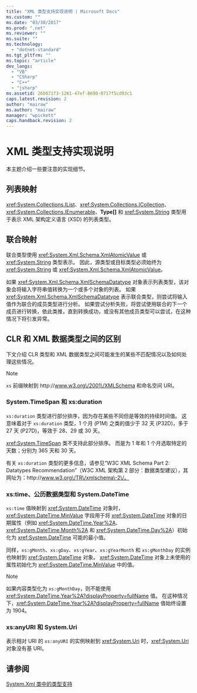 ```yaml
---
title: "XML 类型支持实现说明 | Microsoft Docs"
ms.custom: ""
ms.date: "03/30/2017"
ms.prod: ".net"
ms.reviewer: ""
ms.suite: ""
ms.technology: 
  - "dotnet-standard"
ms.tgt_pltfrm: ""
ms.topic: "article"
dev_langs: 
  - "VB"
  - "CSharp"
  - "C++"
  - "jsharp"
ms.assetid: 26b071f3-1261-47ef-8690-0717f5cd93c1
caps.latest.revision: 2
author: "mairaw"
ms.author: "mairaw"
manager: "wpickett"
caps.handback.revision: 2
---
```

# XML 类型支持实现说明
本主题介绍一些要注意的实现细节。  
  
## 列表映射  
 <xref:System.Collections.IList>、<xref:System.Collections.ICollection>、<xref:System.Collections.IEnumerable>、**Type\[\]** 和 <xref:System.String> 类型用于表示 XML 架构定义语言 \(XSD\) 的列表类型。  
  
## 联合映射  
 联合类型使用 <xref:System.Xml.Schema.XmlAtomicValue> 或 <xref:System.String> 类型表示。  因此，源类型或目标类型必须始终为 <xref:System.String> 或 <xref:System.Xml.Schema.XmlAtomicValue>。  
  
 如果 <xref:System.Xml.Schema.XmlSchemaDatatype> 对象表示列表类型，该对象会将输入字符串值转换为一个或多个对象的列表。  如果 <xref:System.Xml.Schema.XmlSchemaDatatype> 表示联合类型，则尝试将输入值作为联合的成员类型进行分析。  如果尝试分析失败，将尝试使用联合的下一个成员进行转换，依此类推，直到转换成功，或没有其他成员类型可以尝试，在这种情况下将引发异常。  
  
## CLR 和 XML 数据类型之间的区别  
 下文介绍 CLR 类型和 XML 数据类型之间可能发生的某些不匹配情况以及如何处理这些情况。  
  
> [!NOTE]
>  `xs` 前缀映射到 http:\/\/www.w3.org\/2001\/XMLSchema 和命名空间 URI。  
  
### System.TimeSpan 和 xs:duration  
 `xs:duration` 类型进行部分排序，因为存在某些不同但是等效的持续时间值。  这意味着对于 `xs:duration` 类型，1 个月 \(P1M\) 之类的值少于 32 天 \(P32D\)，多于 27 天 \(P27D\)，等效于 28、29 或 30 天。  
  
 <xref:System.TimeSpan> 类不支持此部分排序。  而是为 1 年和 1 个月选取特定的天数；分别为 365 天和 30 天。  
  
 有关 `xs:duration` 类型的更多信息，请参见“W3C XML Schema Part 2: Datatypes Recommendation”（W3C XML 架构第 2 部分：数据类型建议），其网址为：http:\/\/www.w3.org\/TR\/xmlschema\-2\/。  
  
### xs:time、公历数据类型和 System.DateTime  
 `xs:time` 值映射到 <xref:System.DateTime> 对象时，<xref:System.DateTime.MinValue> 字段用于将 <xref:System.DateTime> 对象的日期属性（例如 <xref:System.DateTime.Year%2A>、<xref:System.DateTime.Month%2A> 和 <xref:System.DateTime.Day%2A>）初始化为 <xref:System.DateTime> 可能的最小值。  
  
 同样，`xs:gMonth`、`xs:gDay`、`xs:gYear`、`xs:gYearMonth` 和 `xs:gMonthDay` 的实例也映射到 <xref:System.DateTime> 对象。  <xref:System.DateTime> 对象上未使用的属性初始化为 <xref:System.DateTime.MinValue> 中的值。  
  
> [!NOTE]
>  如果内容类型化为 `xs:gMonthDay`，则不能使用 <xref:System.DateTime.Year%2A?displayProperty=fullName> 值。  在这种情况下，<xref:System.DateTime.Year%2A?displayProperty=fullName> 值始终设置为 1904。  
  
### xs:anyURI 和 System.Uri  
 表示相对 URI 的 `xs:anyURI` 的实例映射到 <xref:System.Uri> 时，<xref:System.Uri> 对象没有基 URI。  
  
## 请参阅  
 [System.Xml 类中的类型支持](../../../../docs/standard/data/xml/type-support-in-the-system-xml-classes.md)